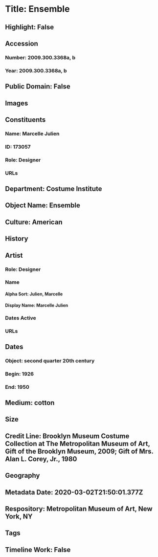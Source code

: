 # Title: Ensemble
## Highlight: False
## Accession
### Number: 2009.300.3368a, b
### Year: 2009.300.3368a, b
## Public Domain: False
## Images
## Constituents
### Name: Marcelle Julien
### ID: 173057
### Role: Designer
### URLs
## Department: Costume Institute
## Object Name: Ensemble
## Culture: American
## History
## Artist
### Role: Designer
### Name
#### Alpha Sort: Julien, Marcelle
#### Display Name: Marcelle Julien
### Dates Active
### URLs
## Dates
### Object: second quarter 20th century
### Begin: 1926
### End: 1950
## Medium: cotton
## Size
## Credit Line: Brooklyn Museum Costume Collection at The Metropolitan Museum of Art, Gift of the Brooklyn Museum, 2009; Gift of Mrs. Alan L. Corey, Jr., 1980
## Geography
## Metadata Date: 2020-03-02T21:50:01.377Z
## Respository: Metropolitan Museum of Art, New York, NY
## Tags
## Timeline Work: False